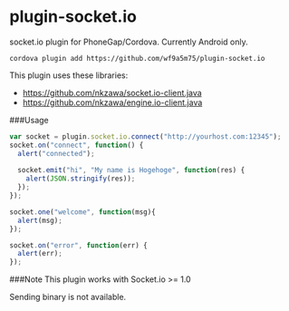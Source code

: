 plugin-socket.io
================

socket.io plugin for PhoneGap/Cordova.
Currently Android only.

```
cordova plugin add https://github.com/wf9a5m75/plugin-socket.io
```

This plugin uses these libraries:
- https://github.com/nkzawa/socket.io-client.java
- https://github.com/nkzawa/engine.io-client.java

###Usage

```js
var socket = plugin.socket.io.connect("http://yourhost.com:12345");
socket.on("connect", function() {
  alert("connected");
  
  socket.emit("hi", "My name is Hogehoge", function(res) {
    alert(JSON.stringify(res));
  });
});

socket.one("welcome", function(msg){
  alert(msg);
});

socket.on("error", function(err) {
  alert(err);
});
```

###Note
This plugin works with Socket.io >= 1.0

Sending binary is not available.
